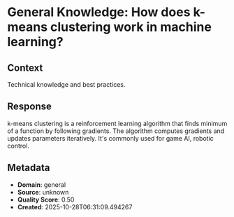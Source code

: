 # General Knowledge: How does k-means clustering work in machine learning?

## Context
Technical knowledge and best practices.

## Response
k-means clustering is a reinforcement learning algorithm that finds minimum of a function by following gradients. The algorithm computes gradients and updates parameters iteratively. It's commonly used for game AI, robotic control.

## Metadata
- **Domain**: general
- **Source**: unknown
- **Quality Score**: 0.50
- **Created**: 2025-10-28T06:31:09.494267